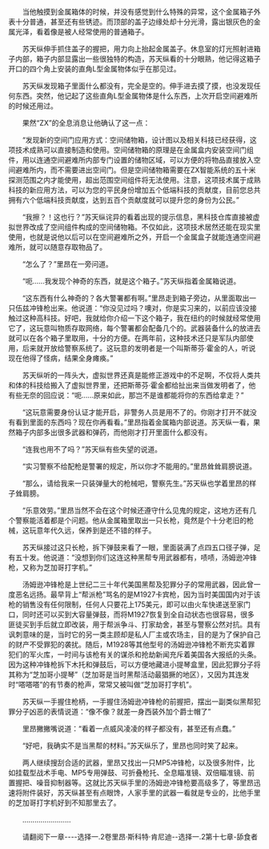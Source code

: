 <div class="read-content j_readContent" id="">
                <p>　　当他触摸到金属箱体的时候，并没有感觉到什么特殊的异常，这个金属箱子外表十分普通，甚至还有些锈迹。而顶部的盖子边缘处却十分光滑，露出银灰色的金属光泽，看着像是被人经常使用的普通箱子。<p>　　苏天纵伸手抓住盖子的握把，用力向上抬起金属盖子。休息室的灯光照射进箱子内部，箱子内部显露出一些很独特的构造，苏天纵看的十分眼熟，他记得这箱子开口的四个角上安装的直角L型金属物体似乎在那见过。<p>　　苏天纵发现箱子里面什么都没有，完全是空的。伸手进去摸了摸，也没发现任何东西。突然，他记起了这些直角L型金属物体是什么东西，上次开启空间避难所的时候还用过。<p>　　果然“ZX”的全息消息让他确认了这一点：<p>　　“发现新的空间门应用方式：空间储物箱，设计图以及相关科技已经获得，这项技术成熟可以直接制造和使用。空间储物箱的原理是在金属盒内安装空间门组件，用以连通空间避难所内部专门设置的储物区域，可以方便的将物品直接放入空间避难所内，而不需要进出空间门。但是空间储物箱需要在ZX智能系统的五十米探测范围之内才能使用，超出范围空间组件将无法使用。注意，这项技术属于成熟科技的新应用方法，可以为您的平民身份增加五个低端科技的贡献度，目前您总共拥有六个低端科技贡献度，达到五百个贡献度就可以提升您的身份为公民。”<p>　　“我擦？！这也行？”苏天纵诧异的看着出现的提示信息，黑科技仓库直接被虚拟世界改成了空间组件构成的空间储物箱。不仅如此，这项技术居然还能在现实里使用，也就是说他以后可以在空间避难所之外，开启一个金属盒子就能连通空间避难所，就可以随意存取物品了。<p>　　“怎么了？”里昂在一旁问道。<p>　　“呃……我发现个神奇的东西，就是这个箱子。”苏天纵指着金属箱说道。<p>　　“这东西有什么神奇的？各大警署都有啊。”里昂走到箱子旁边，从里面取出一只伍兹冲锋枪出来。他说道：“你没见过吗？噢对，你是实习来的，以前应该没接触过这种高科技。好吧，我就给你介绍一下这个箱子，我在纽约的时候就经常使用它了，这玩意叫物质存取网络，每个警署都会配备几个的。武器装备什么的放进去就可以在各个箱子里取用，十分的方便。在两年前，这种技术还只是军队内部使用，后来就开放给警察系统了。这玩意的发明者是一个叫斯蒂芬·霍金的人，听说现在他得了怪病，结果全身瘫痪。”<p>　　苏天纵听的一阵头大，虚拟世界还真是能修正游戏中的不足啊，不仅将人类共和体的科技给搬入了虚拟世界里，还把斯蒂芬·霍金都给扯出来当做发明者了，他有些无奈的回应说：“呃……原来如此，那岂不是谁都能将你的东西给拿走？”<p>　　“这玩意需要身份认证才能开启，非警务人员是用不了的。你刚才打开不就没有看到里面的东西吗？现在你再看看。”里昂指着金属箱内部说道。苏天纵一看，果然箱子内部多出很多武器和弹药，而他刚才打开里面什么都没有。<p>　　“连我也用不了吗？”苏天纵有些失望的说道。<p>　　“实习警察不给配枪是警署的规定，所以你才不能用的。”里昂耸耸肩膀说道。<p>　　“那么，请给我来一只装弹量大的枪械吧，警察先生。”苏天纵也学着里昂的样子耸肩膀。<p>　　“乐意效劳。”里昂当然不会在这个时候还遵守什么见鬼的规定，这地方还有几个警察能活着都是个问题。他从金属箱里取出一只长枪，竟然是个十分老旧的枪械，这玩意年代久远，保养到是还不错的样子。<p>　　苏天纵接过这只长枪，拆下弹鼓来看了一眼，里面装满了点四五口径子弹，足有五十发。他说道：“没想到你们这连这种黑帮专用武器都有，啧啧，汤姆逊冲锋枪，又称为芝加哥打字机。”<p>　　汤姆逊冲锋枪是上世纪二三十年代美国黑帮及犯罪分子的常用武器，因此曾一度恶名远扬。最早背上“帮派枪”骂名的是M1927卡宾枪，因为当时美国国内对于该枪的销售没有任何限制，任何人只要花上175美元，即可以由火车快递送至家门口，同时还可以买到大容量弹鼓，而将M1927恢复到全自动状态也很容易，很多匪徒买到手后就立即改装，用于帮派争斗、打家劫舍，甚至与警察公然对抗。具有讽刺意味的是，当时它的另一类主顾却是私人厂主或农场主，目的是为了保护自己的财产不受罪犯的袭扰。随后，M1928等其他型号的汤姆逊冲锋枪不断充实着罪犯们的军火库，一时间与该枪有关的谋杀和抢劫新闻充斥着美国各大报纸的头条。因为这种冲锋枪拆下木托和弹鼓后，可以方便地藏进小提琴盒里，因此犯罪分子将其称为“芝加哥小提琴”（芝加哥是当时黑帮活动最猖撅的地区），又因为其连发时“嗒嗒嗒”的有节奏的枪声，常常又被叫做“芝加哥打字机”。<p>　　苏天纵一手握住枪柄，一手握住汤姆逊冲锋枪的前握把，摆出一副类似黑帮犯罪分子凶恶的表情说道：“像不像？就差一身西装外加个爵士帽了”<p>　　里昂撇撇嘴说道：“看着一点威风凌凌的样子都没有，甚至还有点蠢。”<p>　　“好吧，我确实不是当黑帮的材料。”苏天纵乐了，里昂也同时笑了起来。<p>　　两人继续搜刮合适的武器，里昂又找出一只MP5冲锋枪，以及很多附件，比如挂载型战术手电、MP5专用弹鼓、可折叠枪托、全息瞄准镜、双倍瞄准镜、前置握把、噪音抑制器等。这就比苏天纵手里的汤姆逊冲锋枪要高级多了，等里昂迅速将附件装好，苏天纵甚至有点眼馋，人家手里的武器一看就是专业的，比他手里的芝加哥打字机好到不知那里去了。<p>　　……………………<p>　　请翻阅下一章----选择一.2卷里昂·斯科特·肯尼迪--选择一.2第十七章-舔食者<p> 
            </div>